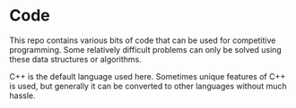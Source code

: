 # Code

This repo contains various bits of code that can be used for competitive programming. Some relatively difficult problems can only be solved using these data structures or algorithms.

C++ is the default language used here. Sometimes unique features of C++ is used, but generally it can be converted to other languages without much hassle.